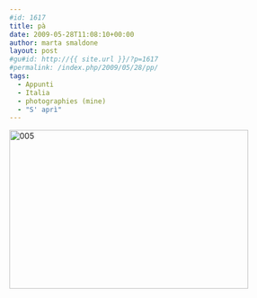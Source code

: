 ```yaml
---
#id: 1617
title: pà
date: 2009-05-28T11:08:10+00:00
author: marta smaldone
layout: post
#gu#id: http://{{ site.url }}/?p=1617
#permalink: /index.php/2009/05/28/pp/
tags:
  - Appunti
  - Italia
  - photographies (mine)
  - "S' aprì"
---
```

<img class="aligncenter size-full wp-image-3755" src="{{ site.url }}/images/uploads/2009/05/005-1.jpg" alt="005" width="425" height="283" srcset="{{ site.url }}/images/uploads/2009/05/005-1.jpg 425w, {{ site.url }}/images/uploads/2009/05/005-1-300x200.jpg 300w, {{ site.url }}/images/uploads/2009/05/005-1-330x220.jpg 330w" sizes="(max-width: 425px) 100vw, 425px" />